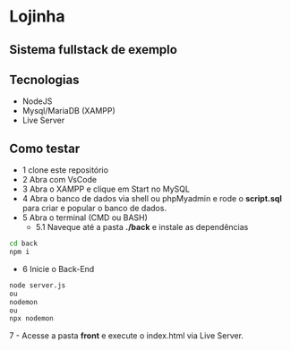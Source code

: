 # Lojinha
## Sistema fullstack de exemplo

## Tecnologias
- NodeJS
- Mysql/MariaDB (XAMPP)
- Live Server

## Como testar
- 1 clone este repositório
- 2 Abra com VsCode
- 3 Abra o XAMPP e clique em Start no MySQL
- 4 Abra o banco de dados via shell ou phpMyadmin e rode o **script.sql** para criar e popular o banco de dados.
- 5 Abra o terminal (CMD ou BASH)
    - 5.1 Naveque até a pasta **./back** e instale as dependências
```bash
cd back
npm i
```
- 6 Inicie o Back-End
```bash
node server.js
ou
nodemon
ou
npx nodemon
```
7 - Acesse a pasta **front** e execute o index.html via Live Server.